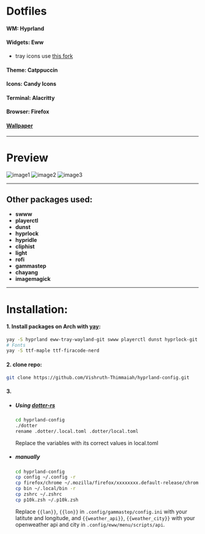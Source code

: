 # Dotfiles

#### WM: Hyprland
#### Widgets: Eww
* tray icons use [this fork](https://github.com/ralismark/eww/tree/tray-3)
#### Theme: Catppuccin
#### Icons: Candy Icons
#### Terminal: Alacritty
#### Browser: Firefox

#### [Wallpaper](https://sh.reddit.com/r/wallpaper/comments/17prscu/city_train_3840x2160/?utm_source=share&utm_medium=web3x&utm_name=web3xcss&utm_term=1&utm_content=share_button)

---
# Preview

![image1](https://github.com/vishruth-thimmaiah/hyprland-config/assets/111981004/a147ca5b-1e5b-4ab3-ab67-4f03c0c29ca1)
![image2](https://github.com/Vishruth-Thimmaiah/hyprland-config/assets/111981004/6375730d-2b94-495d-aef4-50d2ac5ad030)
![image3](https://github.com/Vishruth-Thimmaiah/hyprland-config/assets/111981004/e4e3d42c-9af9-4cb3-a9de-0402f0380470)

---

## Other packages used:

* **swww**
* **playerctl**
* **dunst**
* **hyprlock**
* **hypridle**
* **cliphist**
* **light**
* **rofi**
* **gammastep**
* **chayang**
* **imagemagick**

---

# Installation:

#### 1. Install packages on Arch with [yay](https://github.com/Jguer/yay):
```bash
yay -S hyprland eww-tray-wayland-git swww playerctl dunst hyprlock-git hypridle-git cliphist light rofi-lbonn-wayland chayang gammastep imagemagick
# Fonts
yay -S ttf-maple ttf-firacode-nerd
```
#### 2. clone repo:
```bash
git clone https://github.com/Vishruth-Thimmaiah/hyprland-config.git
```
#### 3.
- ##### Using [dotter-rs](https://github.com/SuperCuber/dotter)
    ```bash
    cd hyprland-config
    ./dotter
    rename .dotter/.local.toml .dotter/local.toml
    ```
    Replace the variables with its correct values in local.toml
- ##### manually
    ```bash
    cd hyprland-config
    cp config ~/.config -r
    cp firefox/chrome ~/.mozilla/firefox/xxxxxxxx.default-release/chrome/ -r # replace xxxxxxxx with the respective directory name
    cp bin ~/.local/bin -r
    cp zshrc ~/.zshrc
    cp p10k.zsh ~/.p10k.zsh
    ```
    Replace ```{{lan}}```, ```{{lon}}``` in ```.config/gammastep/config.ini``` with your latitute and longitude, and ```{{weather_api}}```, ```{{weather_city}}``` with your openweather api and city in ```.config/eww/menu/scripts/api```.
